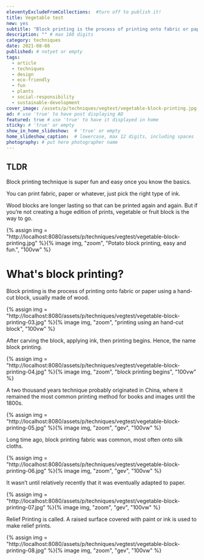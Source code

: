 ```yaml
---
eleventyExcludeFromCollections:  #turn off to publish it!
title: Vegetable test
new: yes
subtitle: "Block printing is the process of printing onto fabric or paper using a hand-cut block, usually made of wood. Carve the block, apply ink, then print fun begins."
description: "" # max 160 digits
category: techniques
date: 2021-08-08
published: # notyet or empty
tags:
  - article
  - techniques
  - design
  - eco-friendly
  - fun
  - plants
  - social-responsibility
  - sustainable-development
cover_image: /assets/p/techniques/vegtest/vegetable-block-printing.jpg
ad: # use 'true' to have post displaying AD
featured: true # use 'true' to have it displayed in home
sticky: # 'true' or empty
show_in_home_slideshow:  # 'true' or empty
home_slideshow_caption:  # lowercase, max 12 digits, including spaces
photography: # put here photographer name
---
```

<div class="tldr">

## TLDR

Block printing technique is super fun and easy once you know the basics.

You can print fabric, paper or whatever, just pick the right type of ink.

Wood blocks are longer lasting so that can be printed again and again. But if you’re not creating a huge edition of prints, vegetable or fruit block is the way to go.

</div>


<div>
{% assign img = "http://localhost:8080/assets/p/techniques/vegtest/vegetable-block-printing.jpg" %}{% image img, "zoom", "Potato block printing, easy and fun.", "100vw" %}
</div>

# What's block printing?

Block printing is the process of printing onto fabric or paper using a hand-cut block, usually made of wood.

<div>
{% assign img = "http://localhost:8080/assets/p/techniques/vegtest/vegetable-block-printing-03.jpg" %}{% image img, "zoom", "printing using an hand-cut block", "100vw" %}
</div>


After carving the block, applying ink, then printing begins. Hence, the name block printing.


<div>
{% assign img = "http://localhost:8080/assets/p/techniques/vegtest/vegetable-block-printing-04.jpg" %}{% image img, "zoom", "block printing begins", "100vw" %}
</div>


A two thousand years technique probably originated in China, where it remained the most common printing method for books and images until the 1800s.


<div>
{% assign img = "http://localhost:8080/assets/p/techniques/vegtest/vegetable-block-printing-05.jpg" %}{% image img, "zoom", "gev", "100vw" %}
</div>

Long time ago, block printing fabric was common, most often onto silk cloths.

<div>
{% assign img = "http://localhost:8080/assets/p/techniques/vegtest/vegetable-block-printing-06.jpg" %}{% image img, "zoom", "gev", "100vw" %}
</div>

It wasn’t until relatively recently that it was eventually adapted to paper.

<div>
{% assign img = "http://localhost:8080/assets/p/techniques/vegtest/vegetable-block-printing-07.jpg" %}{% image img, "zoom", "gev", "100vw" %}
</div>

Relief Printing is called. A raised surface covered with paint or ink is used to make relief prints.

<div>
{% assign img = "http://localhost:8080/assets/p/techniques/vegtest/vegetable-block-printing-08.jpg" %}{% image img, "zoom", "gev", "100vw" %}
